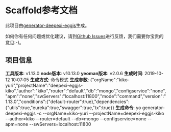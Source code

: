 # Scaffold参考文档

此项目由[generator-deepexi-eggjs](https://github.com/deepexi/generator-deepexi-eggjs)生成。

如何你有任何问题或优化建议，请到[Github Issues](https://github.com/deepexi/generator-deepexi-eggjs/issues)进行反馈，我们需要你宝贵的意见:-)。

## 项目信息

**工具版本**: v1.13.0
**node版本**: v10.13.0
**yeoman版本**: v2.0.6
**生成时间**: 2019-10-12 10:07:05
**生成方式**: 命令模式
**生成参数**: {"orgName":"kiko-yuri","projectName":"deepexi-eggjs-kiko","author":"kiko","router":"default","db":"mongo","configservice":"none","apm":"none","swServers":"localhost:11800","mode":"command","version":"1.13.0","conditions":{"default-router":true},"dependencies":{"utils":true,"eureka":true,"swagger":true,"tx":true}}
**生成命令**: yo generator-deepexi-eggjs -c --orgName=kiko-yuri --projectName=deepexi-eggjs-kiko --author=kiko --router=default --db=mongo --configservice=none --apm=none --swServers=localhost:11800

